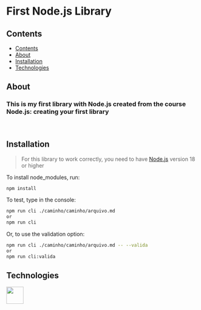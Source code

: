 # First Node.js Library

## Contents
- [Contents](#contents)
- [About](#about)
- [Installation](#installation)
- [Technologies](#technologies)
## About
### This is my first library with Node.js created from the course Node.js: creating your first library
&nbsp;

## Installation
> For this library to work correctly, you need to have [Node.js](https://nodejs.org/en) version 18 or higher

To install node_modules, run:
```bash
npm install
```

To test, type in the console:

```bash
npm run cli ./caminho/caminho/arquivo.md
or
npm run cli
```

Or, to use the validation option:
```bash
npm run cli ./caminho/caminho/arquivo.md -- --valida
or
npm run cli:valida
```

## Technologies

<a href="https://nodejs.org/en"><img src="https://cdn.jsdelivr.net/gh/devicons/devicon/icons/nodejs/nodejs-original.svg" width="45" height="45" /></a>